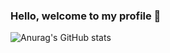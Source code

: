### Hello, welcome to my profile 👋


![Anurag's GitHub stats](https://github-readme-stats.vercel.app/api?username=HK-Mattew&show_icons=true&theme=dark)
